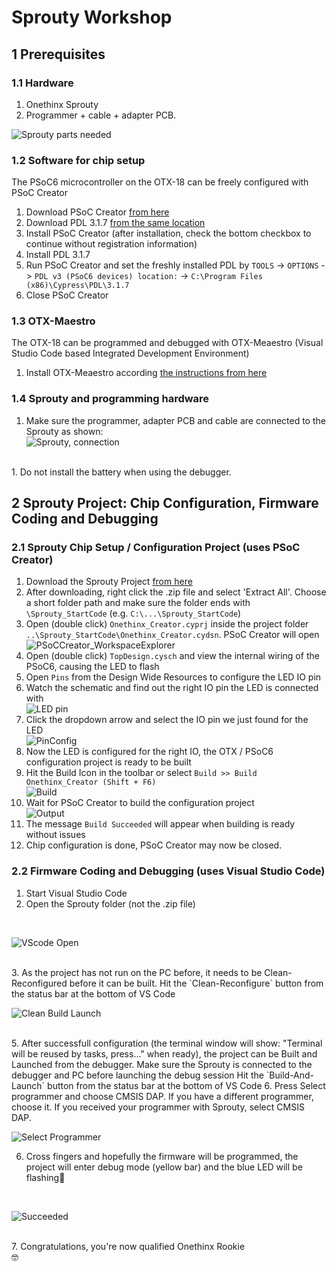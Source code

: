 # Sprouty Workshop

## 1 Prerequisites
### 1.1 Hardware
1. Onethinx Sprouty
1. Programmer + cable + adapter PCB.

![Sprouty parts needed](https://github.com/onethinx/Sprouty_Workshop_Introduction/blob/main/Assets/PartsNeeded.jpg?raw=true)

### 1.2 Software for chip setup
The PSoC6 microcontroller on the OTX-18 can be freely configured with PSoC Creator
1. Download PSoC Creator [from here](https://drive.google.com/drive/folders/17IZQReRqCk6mNGf5SMYcHy2We6gLfeac?usp=share_link)
1. Download PDL 3.1.7 [from the same location](https://drive.google.com/drive/folders/17IZQReRqCk6mNGf5SMYcHy2We6gLfeac?usp=share_link)
1. Install PSoC Creator (after installation, check the bottom checkbox to continue without registration information)
1. Install PDL 3.1.7
1. Run PSoC Creator and set the freshly installed PDL by `TOOLS` -> `OPTIONS` -> `PDL v3 (PSoC6 devices) location:` -> `C:\Program Files (x86)\Cypress\PDL\3.1.7`
1. Close PSoC Creator

### 1.3 OTX-Maestro
The OTX-18 can be programmed and debugged with OTX-Meaestro (Visual Studio Code based Integrated Development Environment)
1. Install OTX-Meaestro according [the instructions from here](https://github.com/onethinx/OTX-Maestro-Windows)

### 1.4 Sprouty and programming hardware
1. Make sure the programmer, adapter PCB and cable are connected to the Sprouty as shown:<br>
![Sprouty, connection](https://github.com/onethinx/Sprouty_Workshop_Introduction/blob/main/Assets/Connections.jpg)
<br>
1. Do not install the battery when using the debugger.

## 2 Sprouty Project: Chip Configuration, Firmware Coding and Debugging

### 2.1 Sprouty Chip Setup / Configuration Project (uses PSoC Creator)

1. Download the Sprouty Project [from here](https://github.com/onethinx/Workshop_29May2023/raw/main/Assets/Sprouty_StartCode.zip)
1. After downloading, right click the .zip file and select 'Extract All'. Choose a short folder path and make sure the folder ends with `\Sprouty_StartCode` (e.g. `C:\...\Sprouty_StartCode`)
1. Open (double click) `Onethinx_Creator.cyprj` inside the project folder `..\Sprouty_StartCode\Onethinx_Creator.cydsn`. PSoC Creator will open<br>
![PSoCCreator_WorkspaceExplorer](https://github.com/onethinx/Workshop_29May2023/blob/main/Assets/PSoCCreator_WorkspaceExplorer.png?raw=true)<br>
1. Open (double click) `TopDesign.cysch` and view the internal wiring of the PSoC6, causing the LED to flash
1. Open `Pins` from the Design Wide Resources to configure the LED IO pin
1. Watch the schematic and find out the right IO pin the LED is connected with<br>
![LED pin](https://github.com/onethinx/Workshop_29May2023/blob/main/Assets/LEDpin.png?raw=true)<br>
1. Click the dropdown arrow and select the IO pin we just found for the LED<br>
![PinConfig](https://github.com/onethinx/Workshop_29May2023/blob/main/Assets/PinConfig.png?raw=true)<br>
1. Now the LED is configured for the right IO, the OTX / PSoC6 configuration project is ready to be built
1. Hit the Build Icon in the toolbar or select `Build >> Build Onethinx_Creator (Shift + F6)`<br>
![Build](https://github.com/onethinx/Workshop_29May2023/blob/main/Assets/Build.png?raw=true)<br>
1. Wait for PSoC Creator to build the configuration project<br>
![Output](https://github.com/onethinx/Workshop_29May2023/blob/main/Assets/Output.png?raw=true)<br>
1. The message `Build Succeeded` will appear when building is ready without issues
1. Chip configuration is done, PSoC Creator may now be closed.

### 2.2 Firmware Coding and Debugging (uses Visual Studio Code)

1. Start Visual Studio Code
2. Open the Sprouty folder (not the .zip file)
<br>

![VScode Open](https://github.com/onethinx/Sprouty_Workshop_Introduction/blob/main/Assets/SelectingFolder.png)

<br>
3. As the project has not run on the PC before, it needs to be Clean-Reconfigured before it can be built. Hit the `Clean-Reconfigure` button from the status bar at the bottom of VS Code<br>

![Clean Build Launch](https://github.com/onethinx/Workshop_29May2023/blob/main/Assets/Clean_Build_Launch.png?raw=true)

<br>
5. After successfull configuration (the terminal window will show: "Terminal will be reused by tasks, press..." when ready), the project can be Built and Launched from the debugger. 
  Make sure the Sprouty is connected to the debugger and PC before launching the debug session
  Hit the `Build-And-Launch` button from the status bar at the bottom of VS Code
6. Press Select programmer and choose CMSIS DAP. If you have a different programmer, choose it. If you received your programmer with Sprouty, select CMSIS DAP.
   
![Select Programmer](https://github.com/onethinx/Sprouty_Workshop_Introduction/blob/main/Assets/SelectingProgrammer.png?raw=true)

6. Cross fingers and hopefully the firmware will be programmed, the project will enter debug mode (yellow bar) and the blue LED will be flashing🎉
 <br>

![Succeeded](https://github.com/onethinx/Workshop_29May2023/blob/main/Assets/Succeeded.gif?raw=true)

<br>
7. Congratulations, you're now qualified Onethinx Rookie<br>🤓
